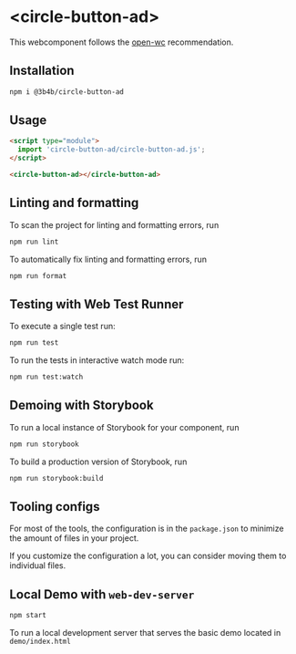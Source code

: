 # \<circle-button-ad>

This webcomponent follows the [open-wc](https://github.com/open-wc/open-wc) recommendation.

## Installation

```bash
npm i @3b4b/circle-button-ad
```

## Usage

```html
<script type="module">
  import 'circle-button-ad/circle-button-ad.js';
</script>

<circle-button-ad></circle-button-ad>
```

## Linting and formatting

To scan the project for linting and formatting errors, run

```bash
npm run lint
```

To automatically fix linting and formatting errors, run

```bash
npm run format
```

## Testing with Web Test Runner

To execute a single test run:

```bash
npm run test
```

To run the tests in interactive watch mode run:

```bash
npm run test:watch
```

## Demoing with Storybook

To run a local instance of Storybook for your component, run

```bash
npm run storybook
```

To build a production version of Storybook, run

```bash
npm run storybook:build
```


## Tooling configs

For most of the tools, the configuration is in the `package.json` to minimize the amount of files in your project.

If you customize the configuration a lot, you can consider moving them to individual files.

## Local Demo with `web-dev-server`

```bash
npm start
```

To run a local development server that serves the basic demo located in `demo/index.html`
